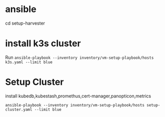 # ansible

cd setup-harvester

# install k3s cluster

Run `ansible-playbook --inventory inventory/vm-setup-playbook/hosts k3s.yaml --limit blue`

# Setup Cluster

install kubedb,kubestash,promethus,cert-manager,panopticon,metrics

`ansible-playbook --inventory inventory/vm-setup-playbook/hosts setup-cluster.yaml --limit blue`